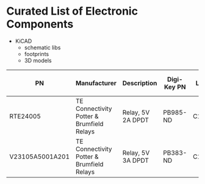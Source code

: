 # Curated List of Electronic Components

* KiCAD
  - schematic libs
  - footprints
  - 3D models

PN | Manufacturer | Description | Digi-Key PN | LCSC PN | Added Here On
---|--------------|-------------|-------------|---------|--------------
RTE24005 | TE Connectivity Potter & Brumfield Relays | Relay, 5V 2A DPDT | PB985-ND | C1524520 | 2022-07-05
V23105A5001A201 | TE Connectivity Potter & Brumfield Relays | Relay, 5V 3A DPDT | PB383-ND | C1524499 | 2022-07-05
